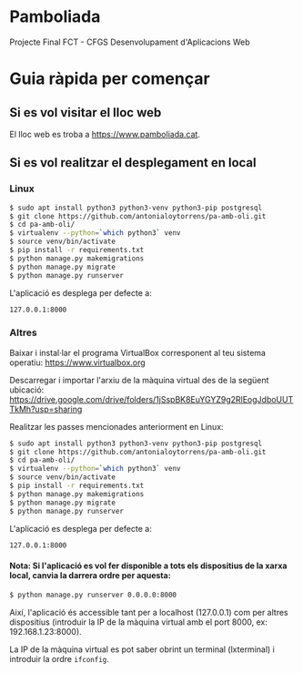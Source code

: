 # Pamboliada
Projecte Final FCT - CFGS Desenvolupament d'Aplicacions Web

# Guia ràpida per començar

## Si es vol visitar el lloc web

El lloc web es troba a https://www.pamboliada.cat.

## Si es vol realitzar el desplegament en local

### Linux

```sh
$ sudo apt install python3 python3-venv python3-pip postgresql
$ git clone https://github.com/antonialoytorrens/pa-amb-oli.git
$ cd pa-amb-oli/
$ virtualenv --python=`which python3` venv
$ source venv/bin/activate
$ pip install -r requirements.txt
$ python manage.py makemigrations
$ python manage.py migrate
$ python manage.py runserver
```
L'aplicació es desplega per defecte a:
```sh
127.0.0.1:8000
```
### Altres

Baixar i instal·lar el programa VirtualBox corresponent al teu sistema operatiu: https://www.virtualbox.org

Descarregar i importar l'arxiu de la màquina virtual des de la següent ubicació: https://drive.google.com/drive/folders/1jSspBK8EuYGYZ9g2RlEogJdboUUTTkMh?usp=sharing

Realitzar les passes mencionades anteriorment en Linux:

```sh
$ sudo apt install python3 python3-venv python3-pip postgresql
$ git clone https://github.com/antonialoytorrens/pa-amb-oli.git
$ cd pa-amb-oli/
$ virtualenv --python=`which python3` venv
$ source venv/bin/activate
$ pip install -r requirements.txt
$ python manage.py makemigrations
$ python manage.py migrate
$ python manage.py runserver
```
L'aplicació es desplega per defecte a:
```sh
127.0.0.1:8000
```
#### Nota: Si l'aplicació es vol fer disponible a tots els dispositius de la xarxa local, canvia la darrera ordre per aquesta:

```sh
$ python manage.py runserver 0.0.0.0:8000
```

Així, l'aplicació és accessible tant per a localhost (127.0.0.1) com per altres dispositius (introduir la IP de la màquina virtual amb el port 8000, ex: 192.168.1.23:8000).

La IP de la màquina virtual es pot saber obrint un terminal (lxterminal) i introduir la ordre `ifconfig`.
